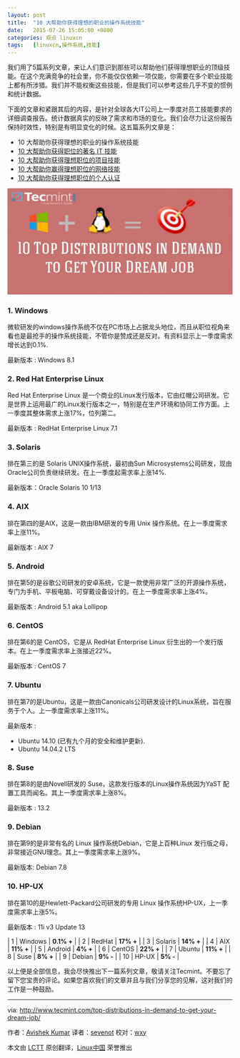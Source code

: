 ```yaml
---
layout: post
title:	"10 大帮助你获得理想的职业的操作系统技能"
date:	2015-07-26 15:05:00 +0800 
categories:	观点 linuxcn 
tags:	[linuxcn,操作系统,技能]
---
```



我们用了5篇系列文章，来让人们意识到那些可以帮助他们获得理想职业的顶级技能。在这个充满竞争的社会里，你不能仅仅依赖一项仅能，你需要在多个职业技能上都有所涉猎。我们并不能权衡这些技能，但是我们可以参考这些几乎不变的惯例和统计数据。


下面的文章和紧跟其后的内容，是针对全球各大IT公司上一季度对员工技能要求的详细调查报告。统计数据真实的反映了需求和市场的变化。我们会尽力让这份报告保持时效性，特别是有明显变化的时候。这五篇系列文章是：


* 10 大帮助你获得理想的职业的操作系统技能
* [10 大帮助你获得职位的著名 IT 技能](http://www.tecmint.com/famous-it-skills-in-demand-that-will-get-you-hired/)
* [10 大帮助你获得理想职位的项目技能](/article-5303-1.html)
* [10 大帮助你赢得理想职位的网络技能](http://www.tecmint.com/networking-protocols-skills-to-land-your-dream-job/)
* [10 大帮助你获得理想职位的个人认证](http://www.tecmint.com/professional-certifications-in-demand-that-will-get-you-hired/)


![](/Asserts/Images/album/201507/26/120752mr7wbxws2h1wxx2r.jpg)


### 1. Windows


微软研发的windows操作系统不仅在PC市场上占据龙头地位，而且从职位视角来看也是最抢手的操作系统技能，不管你是赞成还是反对。有资料显示上一季度需求增长达到0.1%.


最新版本 : Windows 8.1


### 2. Red Hat Enterprise Linux


Red Hat Enterprise Linux 是一个商业的Linux发行版本，它由红帽公司研发。它是世界上运用最广的Linux发行版本之一，特别是在生产环境和协同工作方面。上一季度其整体需求上涨17%，位列第二。


最新版本 : RedHat Enterprise Linux 7.1


### 3. Solaris


排在第三的是 Solaris UNIX操作系统，最初由Sun Microsystems公司研发，现由Oracle公司负责继续研发。在上一季度起需求率上涨14%.


最新版本：Oracle Solaris 10 1/13


### 4. AIX


排在第四的是AIX，这是一款由IBM研发的专用 Unix 操作系统。在上一季度需求率上涨11%。


最新版本 : AIX 7


### 5. Android


排在第5的是谷歌公司研发的安卓系统，它是一款使用非常广泛的开源操作系统，专门为手机、平板电脑、可穿戴设备设计的。在上一季度需求率上涨4%。


最新版本 : Android 5.1 aka Lollipop


### 6. CentOS


排在第6的是 CentOS，它是从 RedHat Enterprise Linux 衍生出的一个发行版本。在上一季度需求率上涨接近22%。


最新版本 : CentOS 7


### 7. Ubuntu


排在第7的是Ubuntu，这是一款由Canonicals公司研发设计的Linux系统，旨在服务于个人。上一季度需求率上涨11%。


最新版本 :


* Ubuntu 14.10 (已有九个月的安全和维护更新).
* Ubuntu 14.04.2 LTS


### 8. Suse


排在第8的是由Novell研发的 Suse，这款发行版本的Linux操作系统因为YaST 配置工具而闻名。其上一季度需求率上涨8%。


最新版本 : 13.2


### 9. Debian


排在第9的是非常有名的 Linux 操作系统Debian，它是上百种Linux 发行版之母，非常接近GNU理念。其上一季度需求率上涨9%。


最新版本: Debian 7.8


### 10. HP-UX


排在第10的是Hewlett-Packard公司研发的专用 Linux 操作系统HP-UX，上一季度需求率上涨5%。


最新版本 : 11i v3 Update 13




  | 1 | Windows | **0.1% +** |
| 2 | RedHat | **17% +** |
| 3 | Solaris | **14% +** |
| 4 | AIX | **11% +** |
| 5 | Android | **4% +** |
| 6 | CentOS | **22% +** |
| 7 | Ubuntu | **11% +** |
| 8 | Suse | **8% +** |
| 9 | Debian | **9% -** |
| 10 | HP-UX | **5% -** |


以上便是全部信息，我会尽快推出下一篇系列文章，敬请关注Tecmint。不要忘了留下您宝贵的评论。如果您喜欢我们的文章并且与我们分享您的见解，这对我们的工作是一种鼓励。




---


via: <http://www.tecmint.com/top-distributions-in-demand-to-get-your-dream-job/>


作者：[Avishek Kumar](http://www.tecmint.com/author/avishek/) 译者：[sevenot](https://github.com/sevenot) 校对：[wxy](https://github.com/wxy)


本文由 [LCTT](https://github.com/LCTT/TranslateProject) 原创翻译，[Linux中国](http://linux.cn/) 荣誉推出
